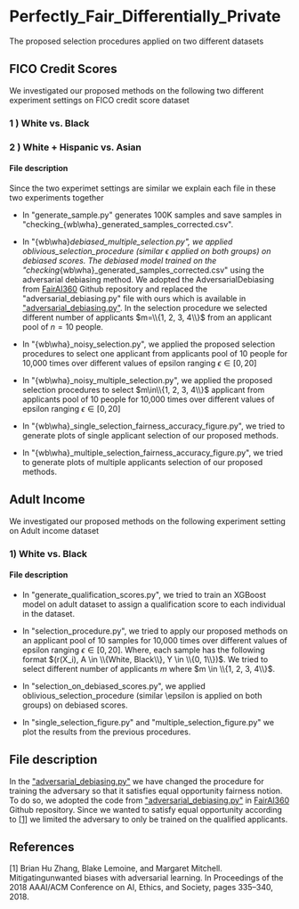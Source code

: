 # Perfectly_Fair_Differentially_Private

The proposed selection procedures applied on two different datasets

## FICO Credit Scores

We investigated our proposed methods on the following two different experiment settings on FICO credit score dataset

### 1 ) White vs. Black
### 2 ) White + Hispanic vs. Asian

#### File description

Since the two experimet settings are similar we explain each file in these two experiments together

- In "generate_sample.py" generates 100K samples and save samples in "checking_{wb\wha}_generated_samples_corrected.csv".


- In "{wb\wha}_debiased_multiple_selection.py", we applied oblivious_selection_procedure (similar $\epsilon$ applied on both groups) on debiased scores. The debiased model trained on the "checking_{wb\wha}_generated_samples_corrected.csv" using the adversarial debiasing method. We adopted the AdversarialDebiasing from [FairAI360](https://github.com/Trusted-AI/AIF360) Github repository and replaced the "adversarial_debiasing.py" file with ours which is available in ["adversarial_debiasing.py"](https://github.com/FairPrivate/Perfectly_Fair_Differentially_Private/blob/main/adversarial_debiasing.py). 
In the selection procedure we selected different number of applicants $m=\\{1, 2, 3, 4\\}$ from an applicant pool of $n=10$ people.

- In "{wb\wha}_noisy_selection.py", we applied the proposed selection procedures to select one applicant from applicants pool of 10 people for 10,000 times over different values of epsilon ranging $\epsilon\in[0,20]$

- In "{wb\wha}_noisy_multiple_selection.py", we applied the proposed selection procedures to select $m\in\\{1, 2, 3, 4\\}$ applicant from applicants pool of 10 people for 10,000 times over different values of epsilon ranging $\epsilon\in[0,20]$

- In "{wb\wha}_single_selection_fairness_accuracy_figure.py", we tried to generate plots of single applicant selection of our proposed methods.

- In "{wb\wha}_multiple_selection_fairness_accuracy_figure.py", we tried to generate plots of multiple applicants selection of our proposed methods.

## Adult Income 

We investigated our proposed methods on the following experiment setting on Adult income dataset

### 1) White vs. Black

#### File description

- In "generate_qualification_scores.py", we tried to train an XGBoost model on adult dataset to assign a qualification score to each individual in the dataset.

- In "selection_procedure.py", we tried to apply our proposed methods on an applicant pool of 10 samples for 10,000 times over different values of epsilon ranging $\epsilon\in[0,20]$. Where, each sample has the following format $(r(X_i), A \in \\{White, Black\\}, Y \in \\{0, 1\\})$. We tried to select different number of applicants $m$ where $m \in \\{1, 2, 3, 4\\}$. 

- In "selection_on_debiased_scores.py", we applied oblivious_selection_procedure (similar \epsilon is applied on both groups) on debiased scores. 

- In "single_selection_figure.py" and "multiple_selection_figure.py" we plot the results from the previous procedures.

## File description

In the ["adversarial_debiasing.py"](https://github.com/FairPrivate/Perfectly_Fair_Differentially_Private/blob/main/adversarial_debiasing.py) we have changed the procedure for training the adversary so that it satisfies equal opportunity fairness notion. To do so, we adopted the code from ["adversarial_debiasing.py"](https://github.com/Trusted-AI/AIF360/blob/master/aif360/algorithms/inprocessing/adversarial_debiasing.py) in [FairAI360](https://github.com/Trusted-AI/AIF360) Github repository. Since we wanted to satisfy equal opportunity according to [[1]](#1) we limited the adversary to only be trained on the qualified applicants.


## References
<a id="1">[1]</a> 
Brian Hu Zhang, Blake Lemoine, and Margaret Mitchell. 
Mitigatingunwanted biases with adversarial learning. 
In Proceedings of the 2018 AAAI/ACM Conference on AI, Ethics, and Society, pages 335–340, 2018.
